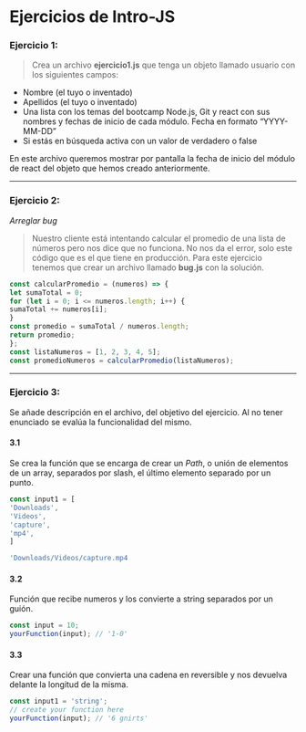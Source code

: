 # Ejercicios de Intro-JS

### Ejercicio 1:

 > Crea un archivo **ejercicio1.js** que tenga un objeto llamado usuario con los siguientes
 campos:
 - Nombre (el tuyo o inventado)
 - Apellidos (el tuyo o inventado)
 - Una lista con los temas del bootcamp Node.js, Git y react con sus nombres y fechas
 de inicio de cada módulo. Fecha en formato “YYYY-MM-DD”
 - Si estás en búsqueda activa con un valor de verdadero o false
 
 En este archivo queremos mostrar por pantalla la fecha de inicio del módulo de react del
 objeto que hemos creado anteriormente.

---

 ### Ejercicio 2:
 *Arreglar bug*
 
 > Nuestro cliente está intentando calcular el promedio de una lista de números pero nos dice
 que no funciona. No nos da el error, solo este código que es el que tiene en producción.
 Para este ejercicio tenemos que crear un archivo llamado **bug.js** con la solución.

```js
const calcularPromedio = (numeros) => {
let sumaTotal = 0;
for (let i = 0; i <= numeros.length; i++) {
sumaTotal += numeros[i];
}
const promedio = sumaTotal / numeros.length;
return promedio;
};
const listaNumeros = [1, 2, 3, 4, 5];
const promedioNumeros = calcularPromedio(listaNumeros);
```
---

### Ejercicio 3:

Se añade descripción en el archivo, del objetivo del ejercicio. Al no tener enunciado se evalúa la funcionalidad del mismo.

 #### **3.1**
Se crea la función que se encarga de crear un *Path*, o unión de elementos de un array, separados por slash, el último elemento separado por un punto. 

```js
const input1 = [
'Downloads',
'Videos',
'capture',
'mp4',
]

'Downloads/Videos/capture.mp4
```

#### **3.2**

Función que recibe numeros y los convierte a string separados por un guión.

```js
const input = 10;
yourFunction(input); // '1-0'
```

#### **3.3**

 Crear una función que convierta una cadena en reversible y nos devuelva delante la longitud de la misma.

```js
const input1 = 'string';
// create your function here
yourFunction(input); // '6 gnirts'
```
